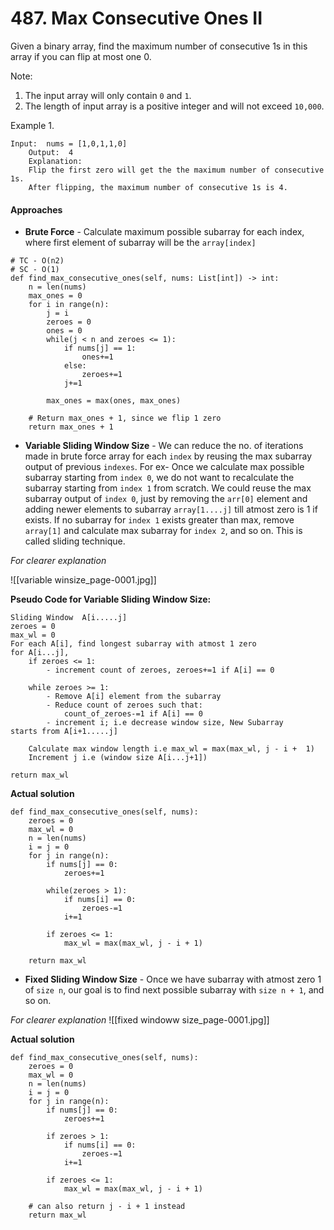 # 487. Max Consecutive Ones II

Given a binary array, find the maximum number of consecutive 1s in this array if you can flip at most one 0.

Note:
1. The input array will only contain `0` and `1`.
2. The length of input array is a positive integer and will not exceed `10,000`.

Example 1.

```
Input:  nums = [1,0,1,1,0]
	Output:  4
	Explanation:
	Flip the first zero will get the the maximum number of consecutive 1s.
	After flipping, the maximum number of consecutive 1s is 4.
```

#### Approaches
- **Brute Force** - Calculate maximum possible subarray for each index, where first element of subarray will be the ```array[index]```

```
# TC - O(n2)
# SC - O(1)
def find_max_consecutive_ones(self, nums: List[int]) -> int:
    n = len(nums)
    max_ones = 0
    for i in range(n):
        j = i
        zeroes = 0
        ones = 0
        while(j < n and zeroes <= 1):
            if nums[j] == 1:
                ones+=1
            else:
                zeroes+=1   
            j+=1

        max_ones = max(ones, max_ones)
      
	# Return max_ones + 1, since we flip 1 zero
    return max_ones + 1
```


-  **Variable Sliding Window Size** - We can reduce the no. of iterations made in brute force array for each ```index``` by reusing the max subarray output of previous ```indexes```. For ex- Once we calculate max possible subarray starting from ```index 0```, we do not want to recalculate the subarray starting from ```index 1``` from scratch. We could reuse the max subarray output of ```index 0```, just by removing the ```arr[0]``` element and adding newer elements to subarray ```array[1....j]``` till atmost zero is 1 if exists. If no subarray for `index 1` exists greater than max, remove `array[1]` and calculate max subarray for `index 2`, and so on.  This is called sliding technique. 

_For clearer explanation_

![[variable winsize_page-0001.jpg]]

**Pseudo Code for Variable Sliding Window Size:**

``` 
Sliding Window  A[i.....j]
zeroes = 0
max_wl = 0
For each A[i], find longest subarray with atmost 1 zero
for A[i...j], 
	if zeroes <= 1:
		- increment count of zeroes, zeroes+=1 if A[i] == 0
		
	while zeroes >= 1:
		- Remove A[i] element from the subarray
		- Reduce count of zeroes such that:
			count_of_zeroes-=1 if A[i] == 0
		- increment i; i.e decrease window size, New Subarray     starts from A[i+1.....j]
		
	Calculate max window length i.e max_wl = max(max_wl, j - i +  1)
	Increment j i.e (window size A[i...j+1])
		
return max_wl
```

**Actual solution**

```
def find_max_consecutive_ones(self, nums):
    zeroes = 0
    max_wl = 0
    n = len(nums)
    i = j = 0
	for j in range(n):
    	if nums[j] == 0:
    		zeroes+=1

    	while(zeroes > 1):
    		if nums[i] == 0:
    			zeroes-=1
    		i+=1

		if zeroes <= 1:
            max_wl = max(max_wl, j - i + 1)

	return max_wl
```

- **Fixed Sliding Window Size** - Once we have subarray with atmost zero 1 of ```size n```,  our goal is to find next possible subarray with ```size n + 1```,  and so on.

_For clearer explanation_
![[fixed windoww size_page-0001.jpg]]

**Actual solution**
```
def find_max_consecutive_ones(self, nums):
    zeroes = 0
    max_wl = 0
    n = len(nums)
    i = j = 0
    for j in range(n):
    	if nums[j] == 0:
            zeroes+=1

    	if zeroes > 1:
            if nums[i] == 0:
                zeroes-=1
            i+=1
        
    	if zeroes <= 1:
            max_wl = max(max_wl, j - i + 1)
	
	# can also return j - i + 1 instead
	return max_wl
```



